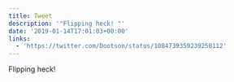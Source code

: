 ```yaml
---
title: Tweet
description: '"Flipping heck! "'
date: '2019-01-14T17:01:03+00:00'
links:
  - 'https://twitter.com/Dootson/status/1084739359239258112'
---
```

Flipping heck! 
